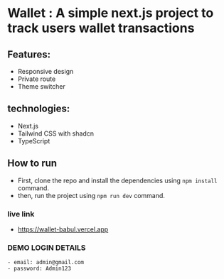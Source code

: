 # Wallet : A simple next.js project to track users wallet transactions

## Features:

- Responsive design
- Private route
- Theme switcher

## technologies:

- Next.js
- Tailwind CSS with shadcn
- TypeScript

## How to run

- First, clone the repo and install the dependencies using `npm install` command.
- then, run the project using `npm run dev` command.

### live link

- https://wallet-babul.vercel.app

### DEMO LOGIN DETAILS

    - email: admin@gmail.com
    - password: Admin123
